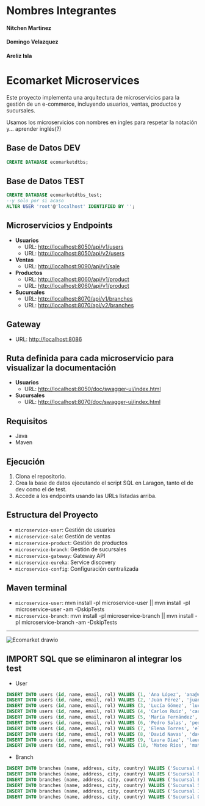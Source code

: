 # Nombres Integrantes
#### Nitchen Martinez
#### Domingo Velazquez
#### Areliz Isla

# Ecomarket Microservices

Este proyecto implementa una arquitectura de microservicios para la gestión de un e-commerce, incluyendo usuarios, ventas, productos y sucursales.

Usamos los microservicios con nombres en ingles para respetar la notación y...
aprender inglés(?)

## Base de Datos DEV

```sql
CREATE DATABASE ecomarketdtbs;
```

## Base de Datos TEST
```sql
CREATE DATABASE ecomarketdtbs_test;
--y solo por si acaso
ALTER USER 'root'@'localhost' IDENTIFIED BY '';
```

## Microservicios y Endpoints

- **Usuarios**
  - URL: [http://localhost:8050/api/v1/users](http://localhost:8050/api/v1/users)
  - URL: [http://localhost:8050/api/v2/users](http://localhost:8050/api/v2/users)
- **Ventas**
  - URL: [http://localhost:9090/api/v1/sale](http://localhost:9090/api/v1/sale)
- **Productos**
  - URL: [http://localhost:8060/api/v1/product](http://localhost:8060/api/v1/product)
  - URL: [http://localhost:8060/api/v1/product](http://localhost:8060/api/v2/product)
- **Sucursales**
  - URL: [http://localhost:8070/api/v1/branches](http://localhost:8070/api/v1/branches)
  - URL: [http://localhost:8070/api/v2/branches](http://localhost:8070/api/v2/branches)

## Gateway

- URL: [http://localhost:8086](http://localhost:8086)

## Ruta definida para cada microservicio para visualizar la documentación

- **Usuarios**
  - URL: [http://localhost:8050/doc/swagger-ui/index.html](http://localhost:8050/doc/swagger-ui/index.html)
- **Sucursales**
  - URL: [http://localhost:8070/doc/swagger-ui/index.html](http://localhost:8070/doc/swagger-ui/index.html)

## Requisitos

- Java
- Maven

## Ejecución

1. Clona el repositorio.
2. Crea la base de datos ejecutando el script SQL en Laragon, tanto el de dev como el de test.
3. Accede a los endpoints usando las URLs listadas arriba.

## Estructura del Proyecto

- `microservice-user`: Gestión de usuarios
- `microservice-sale`: Gestión de ventas
- `microservice-product`: Gestión de productos
- `microservice-branch`: Gestión de sucursales
- `microservice-gateway`: Gateway API
- `microservice-eureka`: Service discovery
- `microservice-config`: Configuración centralizada


## Maven terminal

- `microservice-user`: mvn install -pl microservice-user || mvn install -pl microservice-user -am -DskipTests
- `microservice-branch`: mvn install -pl microservice-branch || mvn install -pl microservice-branch -am -DskipTests

---
![Ecomarket drawio](https://github.com/user-attachments/assets/0c0f2a14-3ab4-487c-809f-272082edeb09)


## IMPORT SQL que se eliminaron al integrar los test

- User
```sql
INSERT INTO users (id, name, email, rol) VALUES (1, 'Ana López', 'ana@example.com', 'ADMIN');
INSERT INTO users (id, name, email, rol) VALUES (2, 'Juan Pérez', 'juan@example.com', 'USER');
INSERT INTO users (id, name, email, rol) VALUES (3, 'Lucía Gómez', 'lucia@example.com', 'USER');
INSERT INTO users (id, name, email, rol) VALUES (4, 'Carlos Ruiz', 'carlos@example.com', 'USER');
INSERT INTO users (id, name, email, rol) VALUES (5, 'María Fernández', 'maria@example.com', 'USER');
INSERT INTO users (id, name, email, rol) VALUES (6, 'Pedro Salas', 'pedro@example.com', 'USER');
INSERT INTO users (id, name, email, rol) VALUES (7, 'Elena Torres', 'elena@example.com', 'USER');
INSERT INTO users (id, name, email, rol) VALUES (8, 'David Navas', 'david@example.com', 'USER');
INSERT INTO users (id, name, email, rol) VALUES (9, 'Laura Díaz', 'laura@example.com', 'USER');
INSERT INTO users (id, name, email, rol) VALUES (10, 'Mateo Ríos', 'mateo@example.com', 'ADMIN');
```
- Branch
```sql
INSERT INTO branches (name, address, city, country) VALUES ('Sucursal Central', 'Avenida Libertador 1234', 'Santiago', 'Chile');
INSERT INTO branches (name, address, city, country) VALUES ('Sucursal Norte', 'Rua das Flores 456', 'Santiago', 'Chile');
INSERT INTO branches (name, address, city, country) VALUES ('Sucursal Este', 'Calle de la Paz 789', 'Santiago', 'Chile');
INSERT INTO branches (name, address, city, country) VALUES ('Sucursal Sur', 'Rue de Rivoli 101', 'Santiago', 'Chile');
INSERT INTO branches (name, address, city, country) VALUES ('Sucursal Italia', 'Via Roma 321', 'Santiago', 'Chile');
INSERT INTO branches (name, address, city, country) VALUES ('Sucursal Oeste', 'Calle del Sol 654', 'Santiago', 'Chile');
```
